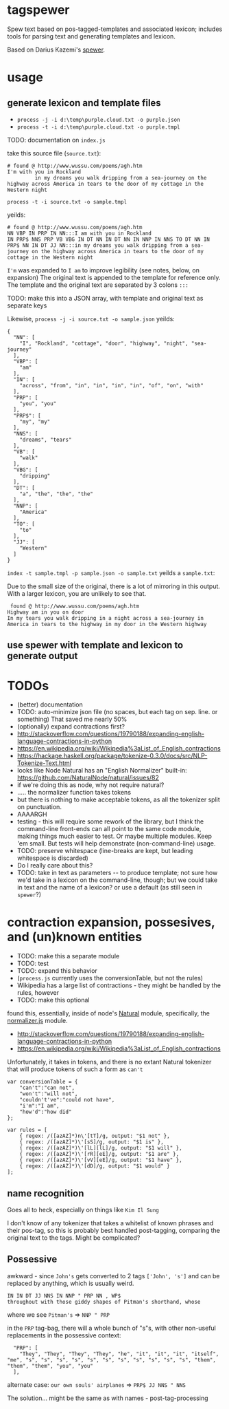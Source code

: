 # tagspewer
Spew text based on pos-tagged-templates and associated lexicon; includes tools for parsing text and generating templates and lexicon.

Based on Darius Kazemi's [spewer](https://github.com/dariusk/spewer).


# usage
## generate lexicon and template files
 - `process -j -i d:\temp\purple.cloud.txt -o purple.json`
 - `process -t -i d:\temp\purple.cloud.txt -o purple.tmpl`

TODO: documentation on `index.js`


take this source file (`source.txt`):

```
# found @ http://www.wussu.com/poems/agh.htm
I'm with you in Rockland
         in my dreams you walk dripping from a sea-journey on the highway across America in tears to the door of my cottage in the Western night
```

`process -t -i source.txt -o sample.tmpl`

yeilds:

```
# found @ http://www.wussu.com/poems/agh.htm
NN VBP IN PRP IN NN:::I am with you in Rockland
IN PRP$ NNS PRP VB VBG IN DT NN IN DT NN IN NNP IN NNS TO DT NN IN PRP$ NN IN DT JJ NN:::in my dreams you walk dripping from a sea-journey on the highway across America in tears to the door of my cottage in the Western night
```

`I'm` was expanded to `I am` to improve legibility (see notes, below, on expansion)
The original text is appended to the template for reference only.
The template and the original text are separated by 3 colons `:::`

TODO: make this into a JSON array, with template and original text as separate keys


Likewise, `process -j -i source.txt -o sample.json` yeilds:

```
{
  "NN": [
    "I", "Rockland", "cottage", "door", "highway", "night", "sea-journey"
  ],
  "VBP": [
    "am"
  ],
  "IN": [
    "across", "from", "in", "in", "in", "in", "of", "on", "with"
  ],
  "PRP": [
    "you", "you"
  ],
  "PRP$": [
    "my", "my"
  ],
  "NNS": [
    "dreams", "tears"
  ],
  "VB": [
    "walk"
  ],
  "VBG": [
    "dripping"
  ],
  "DT": [
    "a", "the", "the", "the"
  ],
  "NNP": [
    "America"
  ],
  "TO": [
    "to"
  ],
  "JJ": [
    "Western"
  ]
}
```


`index -t sample.tmpl -p sample.json -o sample.txt` yeilds a `sample.txt`:

Due to the small size of the original, there is a lot of mirroring in this output.
With a larger lexicon, you are unlikely to see that.

```
 found @ http://www.wussu.com/poems/agh.htm
Highway am in you on door
In my tears you walk dripping in a night across a sea-journey in America in tears to the highway in my door in the Western highway
```

## use spewer with template and lexicon to generate output

# TODOs
 - (better) documentation
 - TODO: auto-minimize json file (no spaces, but each tag on sep. line. or something) That saved me nearly 50%
 - (optionally) expand contractions first?
  - http://stackoverflow.com/questions/19790188/expanding-english-language-contractions-in-python
  - https://en.wikipedia.org/wiki/Wikipedia%3aList_of_English_contractions
  - https://hackage.haskell.org/package/tokenize-0.3.0/docs/src/NLP-Tokenize-Text.html
  - looks like Node Natural has an "English Normalizer" built-in: https://github.com/NaturalNode/natural/issues/82
  - if we're doing this as node, why not require natural?
  - ..... the normalizer function takes tokens
  - but there is nothing to make acceptable tokens, as all the tokenizer split on punctuation.
   - AAAARGH
 - testing - this will require some rework of the library, but I think the command-line front-ends can all point to the same code module, making things much easier to test. Or maybe multiple modules. Keep 'em small. But tests will help demonstrate (non-command-line) usage.
 - TODO: preserve whitespace (line-breaks are kept, but leading whitespace is discarded)
  - Do I really care about this?
 - TODO: take in text as parameters -- to produce template; not sure how we'd take in a lexicon on the command-line, though; but we could take in text and the name of a lexicon? or use a default (as still seen in `spewer`?)


# contraction expansion, possesives, and (un)known entities

 - TODO: make this a separate module
 - TODO: test
 - TODO: expand this behavior
  - (`process.js` currently uses the conversionTable, but not the rules)
  - Wikipedia has a large list of contractions - they might be handled by the rules, however
 - TODO: make this optional

found this, essentially, inside of node's [Natural](https://github.com/NaturalNode/natural) module, specifically, the [normalizer.js](https://github.com/NaturalNode/natural/blob/master/lib/natural/normalizers/normalizer.js) module.


 - http://stackoverflow.com/questions/19790188/expanding-english-language-contractions-in-python
  - https://en.wikipedia.org/wiki/Wikipedia%3aList_of_English_contractions

Unfortunately, it takes in tokens, and there is no extant Natural tokenizer that will produce tokens of such a form as `can't`



```
var conversionTable = {
	"can't":"can not",
	"won't":"will not",
	"couldn't've":"could not have",
	"i'm":"I am",
	"how'd":"how did"
};

var rules = [
	{ regex: /([azAZ]*)n\'[tT]/g, output: "$1 not" },
	{ regex: /([azAZ]*)\'[sS]/g, output: "$1 is" },
	{ regex: /([azAZ]*)\'[lL][lL]/g, output: "$1 will" },
	{ regex: /([azAZ]*)\'[rR][eE]/g, output: "$1 are" },
	{ regex: /([azAZ]*)\'[vV][eE]/g, output: "$1 have" },
	{ regex: /([azAZ]*)\'[dD]/g, output: "$1 would" }
];

```


## name recognition

Goes all to heck, especially on things like `Kim Il Sung`

I don't know of any tokenizer that takes a whitelist of known phrases and their pos-tag, so this is probably best handled post-tagging, comparing the original text to the tags. Might be complicated?

## Possessive

awkward - since `John's` gets converted to 2 tags `['John', 's']` and can be replaced by anything, which is usually weird.

```
IN IN DT JJ NNS IN NNP " PRP NN , WP$
throughout with those giddy shapes of Pitman's shorthand, whose
```

where we see `Pitman's` => `NNP " PRP`

in the `PRP` tag-bag, there will a whole bunch of "s"s, with other non-useful replacements in the possessive context:

```
  "PRP": [
    "They", "They", "They", "They", "he", "it", "it", "it", "itself", "me", "s", "s", "s", "s", "s", "s", "s", "s", "s", "s", "s", "them", "them", "them", "you", "you"
  ],
```

alternate case: `our own souls' airplanes` => `PRP$ JJ NNS " NNS`

The solution... might be the same as with names - post-tag-processing
